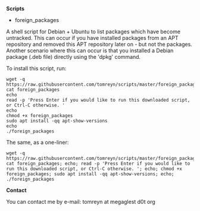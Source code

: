 **Scripts**

* foreign_packages

A shell script for Debian + Ubuntu to list packages which have become untracked. This can occur if you have installed packages from an APT repository and removed this APT repository later on - but not the packages. Another scenario where this can occur is that you installed a Debian package (.deb file) directly using the 'dpkg' command.

To install this script, run:

```
wget -q https://raw.githubusercontent.com/tomreyn/scripts/master/foreign_packages
cat foreign_packages
echo
read -p 'Press Enter if you would like to run this downloaded script, or Ctrl-C otherwise. '
echo
chmod +x foreign_packages
sudo apt install -qq apt-show-versions
echo
./foreign_packages
```

The same, as a one-liner:
```
wget -q https://raw.githubusercontent.com/tomreyn/scripts/master/foreign_packages; cat foreign_packages; echo; read -p 'Press Enter if you would like to run this downloaded script, or Ctrl-C otherwise. '; echo; chmod +x foreign_packages; sudo apt install -qq apt-show-versions; echo; ./foreign_packages
```

**Contact**

You can contact me by e-mail: tomreyn at megaglest d0t org
